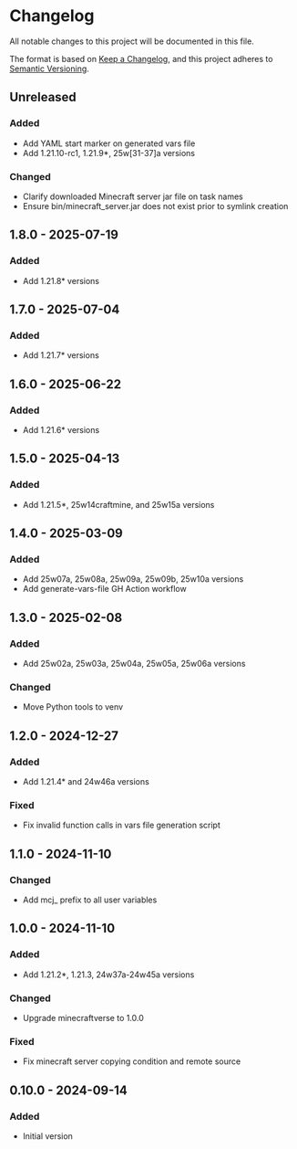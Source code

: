 # Changelog

All notable changes to this project will be documented in this file.

The format is based on [Keep a Changelog](https://keepachangelog.com/en/1.0.0/),
and this project adheres to [Semantic Versioning](https://semver.org/spec/v2.0.0.html).

## Unreleased

### Added
- Add YAML start marker on generated vars file
- Add 1.21.10-rc1, 1.21.9*, 25w[31-37]a versions

### Changed
- Clarify downloaded Minecraft server jar file on task names
- Ensure bin/minecraft_server.jar does not exist prior to symlink creation

## 1.8.0 - 2025-07-19
### Added
- Add 1.21.8* versions

## 1.7.0 - 2025-07-04
### Added
- Add 1.21.7* versions

## 1.6.0 - 2025-06-22
### Added
- Add 1.21.6* versions

## 1.5.0 - 2025-04-13
### Added
- Add 1.21.5*, 25w14craftmine, and 25w15a versions

## 1.4.0 - 2025-03-09
### Added
- Add 25w07a, 25w08a, 25w09a, 25w09b, 25w10a versions
- Add generate-vars-file GH Action workflow

## 1.3.0 - 2025-02-08
### Added
- Add 25w02a, 25w03a, 25w04a, 25w05a, 25w06a versions

### Changed
- Move Python tools to venv

## 1.2.0 - 2024-12-27
### Added
- Add 1.21.4* and 24w46a versions

### Fixed
- Fix invalid function calls in vars file generation script

## 1.1.0 - 2024-11-10
### Changed
- Add mcj_ prefix to all user variables

## 1.0.0 - 2024-11-10
### Added
- Add 1.21.2*, 1.21.3, 24w37a-24w45a versions

### Changed
- Upgrade minecraftverse to 1.0.0

### Fixed
- Fix minecraft server copying condition and remote source

## 0.10.0 - 2024-09-14
### Added
- Initial version
